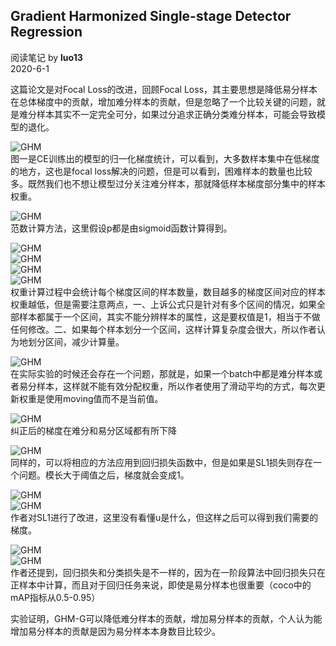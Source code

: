 ## Gradient Harmonized Single-stage Detector Regression
阅读笔记 by **luo13**  
2020-6-1  

这篇论文是对Focal Loss的改进，回顾Focal Loss，其主要思想是降低易分样本在总体梯度中的贡献，增加难分样本的贡献，但是忽略了一个比较关键的问题，就是难分样本其实不一定完全可分，如果过分追求正确分类难分样本，可能会导致模型的退化。  

![GHM](../../../img/GHM/gradient_norm.png)   
图一是CE训练出的模型的归一化梯度统计，可以看到，大多数样本集中在低梯度的地方，这也是focal loss解决的问题，但是可以看到，困难样本的数量也比较多。既然我们也不想让模型过分关注难分样本，那就降低样本梯度部分集中的样本权重。  

![GHM](../../../img/GHM/范数计算.png)   
范数计算方法，这里假设p都是由sigmoid函数计算得到。  

![GHM](../../../img/GHM/GD.png)   
![GHM](../../../img/GHM/划分区间.png)   
![GHM](../../../img/GHM/权值.png)   
![GHM](../../../img/GHM/GHM-C.png)   
权重计算过程中会统计每个梯度区间的样本数量，数目越多的梯度区间对应的样本权重越低，但是需要注意两点，一、上诉公式只是针对有多个区间的情况，如果全部样本都属于一个区间，其实不能分辨样本的属性，这是要权值是1，相当于不做任何修改。二、如果每个样本划分一个区间，这样计算复杂度会很大，所以作者认为地划分区间，减少计算量。  

![GHM](../../../img/GHM/EMA.png)   
在实际实验的时候还会存在一个问题，那就是，如果一个batch中都是难分样本或者易分样本，这样就不能有效分配权重，所以作者使用了滑动平均的方式，每次更新权重是使用moving值而不是当前值。

![GHM](../../../img/GHM/纠正后的梯度.png)   
纠正后的梯度在难分和易分区域都有所下降

![GHM](../../../img/GHM/GHM-G.png)   
同样的，可以将相应的方法应用到回归损失函数中，但是如果是SL1损失则存在一个问题。模长大于阈值之后，梯度就会变成1。  

![GHM](../../../img/GHM/ASL.png)   
![GHM](../../../img/GHM/ASL-2.png)  
作者对SL1进行了改进，这里没有看懂u是什么，但这样之后可以得到我们需要的梯度。  

![GHM](../../../img/GHM/GHM-G2.png)   
![GHM](../../../img/GHM/GHM-G3.png)   
作者还提到，回归损失和分类损失是不一样的，因为在一阶段算法中回归损失只在正样本中计算，而且对于回归任务来说，即使是易分样本也很重要（coco中的mAP指标从0.5-0.95）  

实验证明，GHM-G可以降低难分样本的贡献，增加易分样本的贡献，个人认为能增加易分样本的贡献是因为易分样本本身数目比较少。  
